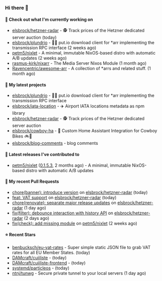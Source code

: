 ### Hi there 👋

#### 👷 Check out what I'm currently working on

- [elsbrock/hetzner-radar](https://github.com/elsbrock/hetzner-radar) - 🕵️ Track prices of the Hetzner dedicated server auction (today)
- [elsbrock/plundrio](https://github.com/elsbrock/plundrio) - 🏴‍☠️ put.io download client for *arr implementing the transmission RPC interface (2 weeks ago)
- [petm5/nixlet](https://github.com/petm5/nixlet) - A minimal, immutable NixOS-based distro with automatic A/B updates (2 weeks ago)
- [rasmus-kirk/nixarr](https://github.com/rasmus-kirk/nixarr) - The Media Server Nixos Module (1 month ago)
- [Ravencentric/awesome-arr](https://github.com/Ravencentric/awesome-arr) - A collection of *arrs and related stuff. (1 month ago)

#### 🌱 My latest projects

- [elsbrock/plundrio](https://github.com/elsbrock/plundrio) - 🏴‍☠️ put.io download client for *arr implementing the transmission RPC interface
- [elsbrock/iata-location](https://github.com/elsbrock/iata-location) - ✈️ Airport IATA locations metadata as npm library
- [elsbrock/hetzner-radar](https://github.com/elsbrock/hetzner-radar) - 🕵️ Track prices of the Hetzner dedicated server auction
- [elsbrock/cowboy-ha](https://github.com/elsbrock/cowboy-ha) - 🤠 Custom Home Assistant Integration for Cowboy Bikes 🚲💨
- [elsbrock/blog-comments](https://github.com/elsbrock/blog-comments) - blog comments

#### 🔭 Latest releases I've contributed to

- [petm5/nixlet](https://github.com/petm5/nixlet) ([0.1.5.3](https://github.com/petm5/nixlet/releases/tag/0.1.5.3), 2 months ago) - A minimal, immutable NixOS-based distro with automatic A/B updates

#### 🔨 My recent Pull Requests

- [chore(banner): introduce version](https://github.com/elsbrock/hetzner-radar/pull/148) on [elsbrock/hetzner-radar](https://github.com/elsbrock/hetzner-radar) (today)
- [feat: VAT support](https://github.com/elsbrock/hetzner-radar/pull/147) on [elsbrock/hetzner-radar](https://github.com/elsbrock/hetzner-radar) (today)
- [chore(renovate): separate major release updates](https://github.com/elsbrock/hetzner-radar/pull/137) on [elsbrock/hetzner-radar](https://github.com/elsbrock/hetzner-radar) (1 day ago)
- [fix(filter): debounce interaction with history API](https://github.com/elsbrock/hetzner-radar/pull/135) on [elsbrock/hetzner-radar](https://github.com/elsbrock/hetzner-radar) (2 days ago)
- [fix(check): add missing module](https://github.com/petm5/nixlet/pull/6) on [petm5/nixlet](https://github.com/petm5/nixlet) (2 weeks ago)

#### ⭐ Recent Stars

- [benbucksch/eu-vat-rates](https://github.com/benbucksch/eu-vat-rates) - Super simple static JSON file to grab VAT rates for all EU Member States. (today)
- [DAMcraft/cuiiliste](https://github.com/DAMcraft/cuiiliste) -  (today)
- [DAMcraft/cuiiliste-frontend](https://github.com/DAMcraft/cuiiliste-frontend) -  (today)
- [systemd/particleos](https://github.com/systemd/particleos) -  (today)
- [ntnj/tunwg](https://github.com/ntnj/tunwg) - Secure private tunnel to your local servers (1 day ago)

